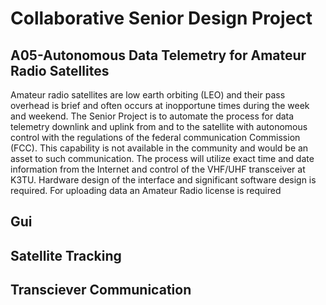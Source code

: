 # Collaborative Senior Design Project
## A05-Autonomous Data Telemetry for Amateur Radio Satellites

Amateur radio satellites are low earth orbiting (LEO) and their pass overhead is brief and often occurs at inopportune times during the week and weekend. 
The Senior Project is to automate the process for data telemetry downlink and uplink from and to the satellite with autonomous control with the regulations 
of the federal communication Commission (FCC). This capability is not available in the community and would be an asset to such communication.
The process will utilize exact time and date information from the Internet and control of the VHF/UHF transceiver at K3TU. Hardware design of the interface and significant software design is required. For uploading data an Amateur Radio license is required

## Gui

## Satellite Tracking

## Transciever Communication

